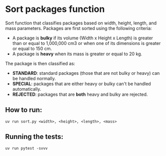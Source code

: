 # Sort packages function

Sort function that classifies packages based on width, height, length, and mass parameters.
Packages are first sorted using the following criteria:
- A package is **bulky** if its volume (Width x Height x Length) is greater than or equal to 1,000,000 cm3 or when one of its dimensions is greater or equal to 150 cm.
- A package is **heavy** when its mass is greater or equal to 20 kg.

The package is then classified as:
- **STANDARD**: standard packages (those that are not bulky or heavy) can be handled normally.
- **SPECIAL**: packages that are either heavy or bulky can't be handled automatically.
- **REJECTED**: packages that are **both** heavy and bulky are rejected.

## How to run:
```
uv run sort.py <width>, <height>, <length>, <mass>
```

## Running the tests:
```
uv run pytest -svvv
```
